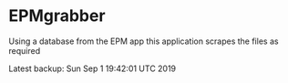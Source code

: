 # EPMgrabber
Using a database from the EPM app this application scrapes the files as required


Latest backup: Sun Sep 1 19:42:01 UTC 2019
